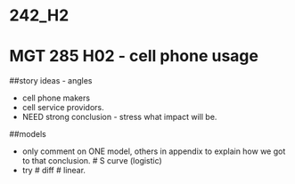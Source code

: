 242_H2
======

# MGT 285 H02 - cell phone usage

##story ideas - angles
- cell phone makers
- cell service providors.
- NEED strong conclusion - stress what impact will be. 

##models

- only comment on ONE model, others in appendix to explain how we got to that conclusion. # S curve (logistic)
 - try # diff # linear.
